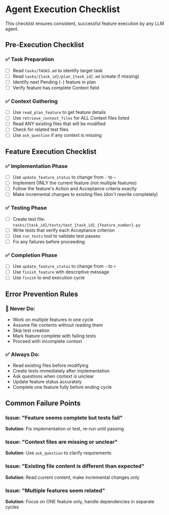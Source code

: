 # Agent Execution Checklist

This checklist ensures consistent, successful feature execution by any LLM agent.

## Pre-Execution Checklist

### ✅ Task Preparation
- [ ] Read `tasks/TASKS.md` to identify target task
- [ ] Read `tasks/{task_id}/plan_{task_id}.md` (create if missing)
- [ ] Identify next Pending (`-`) feature in plan
- [ ] Verify feature has complete Context field

### ✅ Context Gathering
- [ ] Use `read_plan_feature` to get feature details
- [ ] Use `retrieve_context_files` for ALL Context files listed
- [ ] Read ANY existing files that will be modified
- [ ] Check for related test files
- [ ] Use `ask_question` if any context is missing

## Feature Execution Checklist

### ✅ Implementation Phase
- [ ] Use `update_feature_status` to change from `-` to `~`
- [ ] Implement ONLY the current feature (not multiple features)
- [ ] Follow the feature's Action and Acceptance criteria exactly
- [ ] Make incremental changes to existing files (don't rewrite completely)

### ✅ Testing Phase
- [ ] Create test file: `tasks/{task_id}/tests/test_{task_id}_{feature_number}.py`
- [ ] Write tests that verify each Acceptance criterion
- [ ] Use `run_tests` tool to validate test passes
- [ ] Fix any failures before proceeding

### ✅ Completion Phase
- [ ] Use `update_feature_status` to change from `~` to `+`
- [ ] Use `finish_feature` with descriptive message
- [ ] Use `finish` to end execution cycle

## Error Prevention Rules

### 🚫 Never Do:
- Work on multiple features in one cycle
- Assume file contents without reading them
- Skip test creation
- Mark feature complete with failing tests
- Proceed with incomplete context

### ✅ Always Do:
- Read existing files before modifying
- Create tests immediately after implementation
- Ask questions when context is unclear
- Update feature status accurately
- Complete one feature fully before ending cycle

## Common Failure Points

### Issue: "Feature seems complete but tests fail"
**Solution**: Fix implementation or test, re-run until passing

### Issue: "Context files are missing or unclear"
**Solution**: Use `ask_question` to clarify requirements

### Issue: "Existing file content is different than expected"
**Solution**: Read current content, make incremental changes only

### Issue: "Multiple features seem related"
**Solution**: Focus on ONE feature only, handle dependencies in separate cycles
